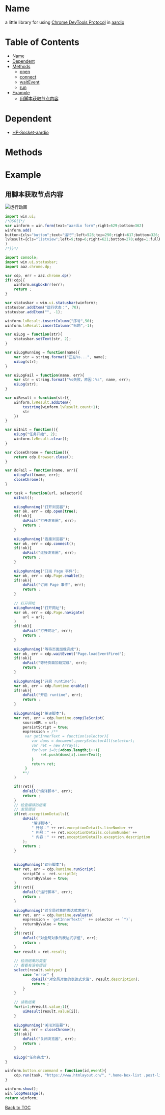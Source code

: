 Name
====

a little library for using [Chrome DevTools Protocol](https://chromedevtools.github.io/devtools-protocol/) in [aardio](http://www.aardio.com/)

Table of Contents
=================

* [Name](#name)
* [Dependent](#Dependent)
* [Methods](#Methods)
    * [open](#open)
    * [connect](#connect)
    * [waitEvent](#waitEvent)
    * [run](#run)
* [Example](#example)
	* [用脚本获取节点内容](#用脚本获取节点内容)

Dependent
=========

* [HP-Socket-aardio](https://github.com/btx638/HP-Socket-aardio)

Methods
=======

Example
=======

用脚本获取节点内容
------------------

![运行动画](https://raw.githubusercontent.com/btx638/dp/master/aaz/chrome/dp/example/3.gif)

````javascript
import win.ui;
/*DSG{{*/
var winform = win.form(text="aardio form";right=629;bottom=362)
winform.add(
button={cls="button";text="运行";left=528;top=290;right=617;bottom=326;z=1};
lvResult={cls="listview";left=9;top=6;right=621;bottom=278;edge=1;fullRow=1;z=2}
)
/*}}*/

import console;
import win.ui.statusbar;
import aaz.chrome.dp;

var cdp, err = aaz.chrome.dp()
if(!cdp){
    winform.msgboxErr(err);
	return ; 
}

var statusbar = win.ui.statusbar(winform);
statusbar.addItem("运行状态：", 70);
statusbar.addItem("", -1);

winform.lvResult.insertColumn("序号",50);
winform.lvResult.insertColumn("标题",-1);

var uiLog = function(str){
	statusbar.setText(str, 2);
}

var uiLogRunning = function(name){
    var str = string.format("正在%s...", name);
	uiLog(str);	
}

var uiLogFail = function(name, err){
    var str = string.format("%s失败，原因：%s", name, err);
	uiLog(str);
}

var uiResult = function(str){
	winform.lvResult.addItem({
		tostring(winform.lvResult.count+1);
		str
	})
}

var uiInit = function(){
	uiLog("任务开始", 2);
	winform.lvResult.clear();
}

var closeChrome = function(){
	return cdp.Browser.close(); 
}

var doFail = function(name, err){
    uiLogFail(name, err);
	closeChrome();
}

var task = function(url, selector){
    uiInit();
 	
 	uiLogRunning("打开浏览器");
	var ok, err = cdp.open(true);
    if(!ok){
        doFail("打开浏览器", err);
    	return ; 
    }
	
	uiLogRunning("连接浏览器");
    var ok, err = cdp.connect();
    if(!ok){
        doFail("连接浏览器", err);
    	return ; 
    }
    
	uiLogRunning("订阅 Page 事件");	
	var ok, err = cdp.Page.enable();
    if(!ok){
        doFail("订阅 Page 事件", err);
    	return ; 
    }
	
	// 打开网址
	uiLogRunning("打开网址");	
	var ok, err = cdp.Page.navigate(
		url = url;
	)
    if(!ok){
        doFail("打开网址", err);
    	return ; 
    }
	
	uiLogRunning("等待页面加载完成");
	var ok, err = cdp.waitEvent("Page.loadEventFired");
    if(!ok){
        doFail("等待页面加载完成", err);
    	return ; 
    }
 	
	uiLogRunning("开启 runtime");
	var ok, err = cdp.Runtime.enable()
	if(!ok){
		doFail("开启 runtime", err);
		return ; 
	}
	
	uiLogRunning("编译脚本");
	var ret, err = cdp.Runtime.compileScript(
		sourceURL = url;
		persistScript = true;
		expression = /**
		 var getInnerText = function(selector){
       		var doms = document.querySelectorAll(selector);
       		var ret = new Array();
       		for(var i=0;i<doms.length;i++){
           		ret.push(doms[i].innerText);
       		}
       		return ret; 
		 }
		**/
	)

	if(!ret){
        doFail("编译脚本", err);
    	return ; 
	}
	// 检查编译的结果
	// 发现错误
	if(ret.exceptionDetails){
        doFail(
        	"编译脚本", 
        	" 行号：" ++ ret.exceptionDetails.lineNumber ++
        	" 列号：" ++ ret.exceptionDetails.columnNumber ++ 
        	" 内容：" ++ ret.exceptionDetails.exception.description
        );
    	return ; 
	}
	
	
	uiLogRunning("运行脚本");
	var ret, err = cdp.Runtime.runScript(
		scriptId = 	ret.scriptId;
		returnByValue = true;
	)
	if(!ret){
		doFail("运行脚本", err);
		return ; 
	}
	
	uiLogRunning("对全局对象的表达式求值");
	var ret, err = cdp.Runtime.evaluate(
		expression = `getInnerText("` ++ selector ++ `")`;
		returnByValue = true;
	)
	if(!ret){
		doFail("对全局对象的表达式求值", err);
		return ; 
	}
	var result = ret.result;
	
	// 检测结果的类型
	// 看看有没有错误
	select(result.subtype) {
		case "error" {
			doFail("对全局对象的表达式求值", result.description);
			return ; 
		}
	}
	
	// 读取结果
	for(i=1;#result.value;1){
		uiResult(result.value[i]);
	}
	
	uiLogRunning("关闭浏览器");
	var ok, err = closeChrome();
	if(!ok){
		doFail("关闭浏览器", err);
		return ; 
	}
	
	uiLog("任务完成");
}

winform.button.oncommand = function(id,event){
	cdp.run(task, "https://www.htmlayout.cn/", ".home-box-list .post-list .item-content h2 a")
}

winform.show();
win.loopMessage();
return winform;
````

[Back to TOC](#table-of-contents)